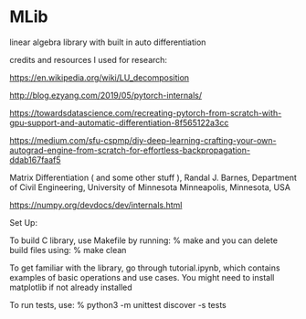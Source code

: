 # MLib
linear algebra library with built in auto differentiation 

credits and resources I used for research:

https://en.wikipedia.org/wiki/LU_decomposition

http://blog.ezyang.com/2019/05/pytorch-internals/

https://towardsdatascience.com/recreating-pytorch-from-scratch-with-gpu-support-and-automatic-differentiation-8f565122a3cc

https://medium.com/sfu-cspmp/diy-deep-learning-crafting-your-own-autograd-engine-from-scratch-for-effortless-backpropagation-ddab167faaf5

Matrix Differentiation ( and some other stuff ), Randal J. Barnes, Department of Civil Engineering, University of Minnesota Minneapolis, Minnesota, USA

https://numpy.org/devdocs/dev/internals.html

Set Up:

To build C library, use Makefile by running:
% make
and you can delete build files using:
% make clean

To get familiar with the library, go through tutorial.ipynb, which contains examples of basic operations and use cases. You might need to install matplotlib if not already installed


To run tests, use:
% python3 -m unittest discover -s tests